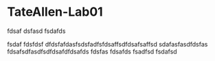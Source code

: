 # TateAllen-Lab01
fdsaf
dsfasd
fsdafds

fsdaf
fdsfdsf
dfdsfafdasfsdsfadfsfdsaffsdfdsafsaffsd
sdafasfasdfdsfas
fdsafsdfasdfsdfdsafdfdsafds
fdsfas
fdsafds
fsadfsd
fsdafsd
